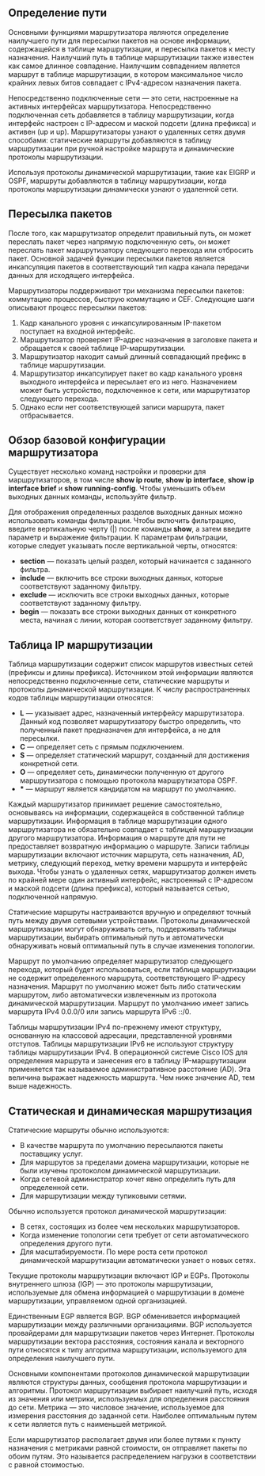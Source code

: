 <!-- 14.6.1 -->
## Определение пути

Основными функциями маршрутизатора являются определение наилучшего пути для пересылки пакетов на основе информации, содержащейся в таблице маршрутизации, и пересылка пакетов к месту назначения. Наилучший путь в таблице маршрутизации также известен как самое длинное совпадение. Наилучшим совпадением является маршрут в таблице маршрутизации, в котором максимальное число крайних левых битов совпадает с IPv4-адресом назначения пакета.

Непосредственно подключенные сети — это сети, настроенные на активных интерфейсах маршрутизатора. Непосредственно подключенная сеть добавляется в таблицу маршрутизации, когда интерфейс настроен с IP-адресом и маской подсети (длина префикса) и активен (up и up). Маршрутизаторы узнают о удаленных сетях двумя способами: статические маршруты добавляются в таблицу маршрутизации при ручной настройке маршрута и динамические протоколы маршрутизации.

Используя протоколы динамической маршрутизации, такие как EIGRP и OSPF, маршруты добавляются в таблицу маршрутизации, когда протоколы маршрутизации динамически узнают о удаленной сети.

## Пересылка пакетов

После того, как маршрутизатор определит правильный путь, он может переслать пакет через напрямую подключенную сеть, он может переслать пакет маршрутизатору следующего перехода или отбросить пакет. Основной задачей функции пересылки пакетов является инкапсуляция пакетов в соответствующий тип кадра канала передачи данных для исходящего интерфейса. 

Маршрутизаторы поддерживают три механизма пересылки пакетов: коммутацию процессов, быструю коммутацию и CEF. Следующие шаги описывают процесс пересылки пакетов:

1. Кадр канального уровня с инкапсулированным IP-пакетом поступает на входной интерфейс.
2. Маршрутизатор проверяет IP-адрес назначения в заголовке пакета и обращается к своей таблице IP-маршрутизации.
3. Маршрутизатор находит самый длинный совпадающий префикс в таблице маршрутизации.
4. Маршрутизатор инкапсулирует пакет во кадр канального уровня выходного интерфейса и пересылает его из него. Назначением может быть устройство, подключенное к сети, или маршрутизатор следующего перехода.
5. Однако если нет соответствующей записи маршрута, пакет отбрасывается.

## Обзор базовой конфигурации маршрутизатора

Существует несколько команд настройки и проверки для маршрутизаторов, в том числе **show ip route**, **show ip interface**, **show ip interface brief** и **show running-config**. Чтобы уменьшить объем выходных данных команды, используйте фильтр. 

Для отображения определенных разделов выходных данных можно использовать команды фильтрации. Чтобы включить фильтрацию, введите вертикальную черту (|) после команды **show**, а затем введите параметр и выражение фильтрации. К параметрам фильтрации, которые следует указывать после вертикальной черты, относятся:

* **section** — показать целый раздел, который начинается с заданного фильтра.
* **include** — включить все строки выходных данных, которые соответствуют заданному фильтру.
* **exclude** — исключить все строки выходных данных, которые соответствуют заданному фильтру.
* **begin** — показать все строки выходных данных от конкретного места, начиная с линии, которая соответствует заданному фильтру.

## Таблица IP маршрутизации

Таблица маршрутизации содержит список маршрутов известных сетей (префиксы и длины префикса). Источником этой информации являются непосредственно подключенные сети, статические маршруты и протоколы динамической маршрутизации. К числу распространенных кодов таблицы маршрутизации относятся:

* **L** — указывает адрес, назначенный интерфейсу маршрутизатора. Данный код позволяет маршрутизатору быстро определить, что полученный пакет предназначен для интерфейса, а не для пересылки.
* **C** — определяет сеть с прямым подключением.
* **S** — определяет статический маршрут, созданный для достижения конкретной сети.
* **O** — определяет сеть, динамически полученную от другого маршрутизатора с помощью протокола маршрутизатора OSPF.
* **\*** — маршрут является кандидатом на маршрут по умолчанию.

Каждый маршрутизатор принимает решение самостоятельно, основываясь на информации, содержащейся в собственной таблице маршрутизации. Информация в таблице маршрутизации одного маршрутизатора не обязательно совпадает с таблицей маршрутизации другого маршрутизатора. Информация о маршруте для пути не предоставляет возвратную информацию о маршруте. Записи таблицы маршрутизации включают источник маршрута, сеть назначения, AD, метрику, следующий переход, метку времени маршрута и интерфейс выхода. Чтобы узнать о удаленных сетях, маршрутизатор должен иметь по крайней мере один активный интерфейс, настроенный с IP-адресом и маской подсети (длина префикса), который называется сетью, подключенной напрямую.

Статические маршруты настраиваются вручную и определяют точный путь между двумя сетевыми устройствами. Протоколы динамической маршрутизации могут обнаруживать сеть, поддерживать таблицы маршрутизации, выбирать оптимальный путь и автоматически обнаруживать новый оптимальный путь в случае изменения топологии.

Маршрут по умолчанию определяет маршрутизатор следующего перехода, который будет использоваться, если таблица маршрутизации не содержит определенного маршрута, соответствующего IP-адресу назначения. Маршрут по умолчанию может быть либо статическим маршрутом, либо автоматически извлеченным из протокола динамической маршрутизации. Маршрут по умолчанию имеет запись маршрута IPv4 0.0.0/0 или запись маршрута IPv6 ::/0.

Таблицы маршрутизации IPv4 по-прежнему имеют структуру, основанную на классовой адресации, представленной уровнями отступов. Таблицы маршрутизации IPv6 не используют структуру таблицы маршрутизации IPv4. В операционной системе Cisco IOS для определения маршрута и занесения его в таблицу IP-маршрутизации применяется так называемое административное расстояние (AD). Эта величина выражает надежность маршрута. Чем ниже значение AD, тем выше надежность.

## Статическая и динамическая маршрутизация

Статические маршруты обычно используются:

* В качестве маршрута по умолчанию пересылаются пакеты поставщику услуг.
* Для маршрутов за пределами домена маршрутизации, которые не были изучены протоколом динамической маршрутизации.
* Когда сетевой администратор хочет явно определить путь для определенной сети.
* Для маршрутизации между тупиковыми сетями.

Обычно используется протокол динамической маршрутизации:

* В сетях, состоящих из более чем нескольких маршрутизаторов.
* Когда изменение топологии сети требует от сети автоматического определения другого пути.
* Для масштабируемости. По мере роста сети протокол динамической маршрутизации автоматически узнает о новых сетях.

Текущие протоколы маршрутизации включают IGP и EGPs. Протоколы внутреннего шлюза (IGP) — это протоколы маршрутизации, используемые для обмена информацией о маршрутизации в домене маршрутизации, управляемом одной организацией.

Единственным EGP является BGP. BGP обменивается информацией маршрутизации между различными организациями. BGP используется провайдерами для маршрутизации пакетов через Интернет. Протоколы маршрутизации вектора расстояния, состояния канала и векторного пути относятся к типу алгоритма маршрутизации, используемого для определения наилучшего пути.

Основными компонентами протоколов динамической маршрутизации являются структуры данных, сообщения протокола маршрутизации и алгоритмы. Протокол маршрутизации выбирает наилучший путь, исходя из значения или метрики, используемых для определения расстояния до сети. Метрика — это числовое значение, используемое для измерения расстояния до заданной сети. Наиболее оптимальным путем к сети является путь с наименьшей метрикой. 

Если маршрутизатор располагает двумя или более путями к пункту назначения с метриками равной стоимости, он отправляет пакеты по обоим путям. Это называется распределением нагрузки в соответствии с равной стоимостью.

<!-- 14.6.2 -->
<!-- quiz -->
